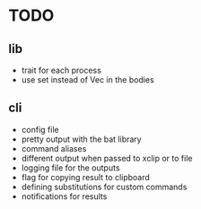 # TODO
## lib
- trait for each process
- use set instead of Vec in the bodies

## cli
- config file
- pretty output with the bat library
- command aliases
- different output when passed to xclip or to file
- logging file for the outputs
- flag for copying result to clipboard
- defining substitutions for custom commands
- notifications for results
